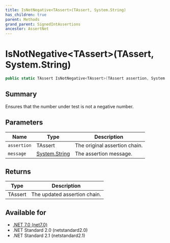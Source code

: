 ```yaml
---
title: IsNotNegative<TAssert>(TAssert, System.String)
has_children: true
parent: Methods
grand_parent: SignedIntAssertions
ancestor: AssertNet
---
```

# IsNotNegative&lt;TAssert&gt;(TAssert, System.String)

```csharp
public static TAssert IsNotNegative<TAssert>(TAssert assertion, System.String message);
```

## Summary
Ensures that the number under test is not a negative number.

## Parameters
|Name|Type|Description|
|-|-|-|
|`assertion`|TAssert|The original assertion chain.|
|`message`|[System.String](https://learn.microsoft.com/en-us/dotnet/api/system.string)|The assertion message.|

## Returns
|Type|Description|
|-|-|
|TAssert|The updated assertion chain.|

## Available for
- [.NET 7.0 (net7.0)](https://versionsof.net/core/7.0/)
- .NET Standard 2.0 (netstandard2.0)
- .NET Standard 2.1 (netstandard2.1)

